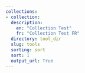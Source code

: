 ```yaml
---
collections:
- collection:
  description:
    en: "Collection Test"
    fr: "Collection Test FR"
  directory: tool_dir
  slug: tools
  sorting: sort
  sort: 1
  output_url: True
---
```

